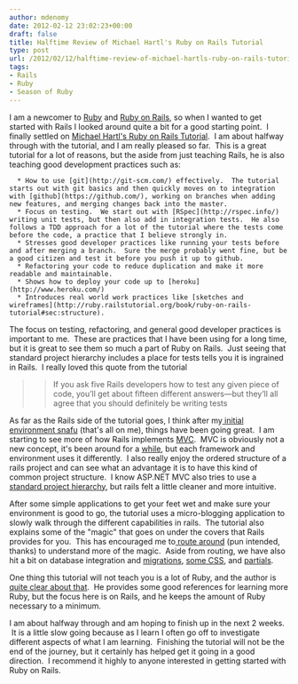 ```yaml
---
author: mdenomy
date: 2012-02-12 23:02:23+00:00
draft: false
title: Halftime Review of Michael Hartl's Ruby on Rails Tutorial
type: post
url: /2012/02/12/halftime-review-of-michael-hartls-ruby-on-rails-tutorial/
tags:
- Rails
- Ruby
- Season of Ruby
---
```


I am a newcomer to [Ruby](http://www.ruby-lang.org/en/) and [Ruby on Rails](http://rubyonrails.org/), so when I wanted to get started with Rails I looked around quite a bit for a good starting point.  I finally settled on [Michael Hartl's Ruby on Rails Tutorial](http://ruby.railstutorial.org/ruby-on-rails-tutorial-book).  I am about halfway through with the tutorial, and I am really pleased so far.  This is a great tutorial for a lot of reasons, but the aside from just teaching Rails, he is also teaching good development practices such as:



	  * How to use [git](http://git-scm.com/) effectively.  The tutorial starts out with git basics and then quickly moves on to integration with [github](https://github.com/), working on branches when adding new features, and merging changes back into the master.
	  * Focus on testing.  We start out with [RSpec](http://rspec.info/) writing unit tests, but then also add in integration tests.  He also follows a TDD approach for a lot of the tutorial where the tests come before the code, a practice that I believe strongly in.
	  * Stresses good developer practices like running your tests before and after merging a branch.  Sure the merge probably went fine, but be a good citizen and test it before you push it up to github.
	  * Refactoring your code to reduce duplication and make it more readable and maintainable.
	  * Shows how to deploy your code up to [heroku](http://www.heroku.com/)
	  * Introduces real world work practices like [sketches and wireframes](http://ruby.railstutorial.org/book/ruby-on-rails-tutorial#sec:structure).



The focus on testing, refactoring, and general good developer practices is important to me.  These are practices that I have been using for a long time, but it is great to see them so much a part of Ruby on Rails.  Just seeing that standard project hierarchy includes a place for tests tells you it is ingrained in Rails.  I really loved this quote from the tutorial




<blockquote>

> 
> 

> 
> If you ask five Rails developers how to test any given piece of code, you’ll get about fifteen different answers—but they’ll all agree that you should definitely be writing tests
> 
> 


> 
> </blockquote>


As far as the Rails side of the tutorial goes, I think after my[ initial environment snafu](http://mdenomy.wordpress.com/2012/02/08/season-of-ruby-a-bad-day-fishing/) (that's all on me), things have been going great.  I am starting to see more of how Rails implements [MVC](http://ruby.railstutorial.org/chapters/a-demo-app#sec:mvc_in_action).  MVC is obviously not a new concept, it's been around for a [while](http://c2.com/cgi/wiki?ModelViewControllerHistory), but each framework and environment uses it differently.  I also really enjoy the ordered structure of a rails project and can see what an advantage it is to have this kind of common project structure.  I know ASP.NET MVC also tries to use a [standard project hierarchy](http://msdn.microsoft.com/en-us/library/dd410120.aspx), but rails felt a little cleaner and more intuitive.

After some simple applications to get your feet wet and make sure your environment is good to go, the tutorial uses a micro-blogging application to slowly walk through the different capabilities in rails.  The tutorial also explains some of the "magic" that goes on under the covers that Rails provides for you.  This has encouraged me to[ route around](http://guides.rubyonrails.org/routing.html) (pun intended, thanks) to understand more of the magic.  Aside from routing, we have also hit a bit on database integration and [migrations](http://ruby.railstutorial.org/chapters/modeling-and-viewing-users-one#sec:database_migrations), [some CSS](http://ruby.railstutorial.org/chapters/filling-in-the-layout#sec:custom_css), and [partials](http://ruby.railstutorial.org/chapters/filling-in-the-layout#sec:partials).

One thing this tutorial will not teach you is a lot of Ruby, and the author is [quite clear about that](http://ruby.railstutorial.org/book/ruby-on-rails-tutorial#sec:comments_for_various_readers).  He provides some good references for learning more Ruby, but the focus here is on Rails, and he keeps the amount of Ruby necessary to a minimum.

I am about halfway through and am hoping to finish up in the next 2 weeks.  It is a little slow going because as I learn I often go off to investigate different aspects of what I am learning.  Finishing the tutorial will not be the end of the journey, but it certainly has helped get it going in a good direction.  I recommend it highly to anyone interested in getting started with Ruby on Rails.
